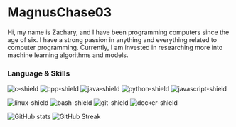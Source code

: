 # MagnusChase03

Hi, my name is Zachary, and I have been programming computers since the age of six. I have a strong passion in anything and everything related to computer programming. Currently, I am invested in researching more into machine learning algorithms and models.

<h3> Language & Skills </h3>

![c-shield] ![cpp-shield] ![java-shield] ![python-shield] ![javascript-shield]

![linux-shield] ![bash-shield] ![git-shield] ![docker-shield]

![GitHub stats](https://github-readme-stats.vercel.app/api?username=magnuschase03&show_icons=true&theme=react&hide_border=true)
![GitHub Streak](https://streak-stats.demolab.com?user=magnuschase03&theme=react&hide_border=true)


[c-shield]: https://img.shields.io/badge/C-20232A?style=for-the-badge&logo=c
[cpp-shield]: https://img.shields.io/badge/C++-20232A?style=for-the-badge&logo=c%2B%2B
[java-shield]: https://img.shields.io/badge/Java-20232A?style=for-the-badge&logo=coffeescript
[python-shield]: https://img.shields.io/badge/Python-20232A?style=for-the-badge&logo=python
[javascript-shield]: https://img.shields.io/badge/Javascript-20232A?style=for-the-badge&logo=javascript
[linux-shield]: https://img.shields.io/badge/Unix-20232A?style=for-the-badge&logo=archlinux
[bash-shield]: https://img.shields.io/badge/Bash-20232A?style=for-the-badge&logo=gnubash
[git-shield]: https://img.shields.io/badge/Git-20232A?style=for-the-badge&logo=git
[docker-shield]: https://img.shields.io/badge/Docker-20232A?style=for-the-badge&logo=docker
